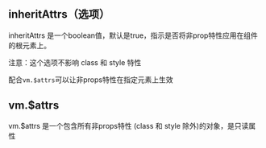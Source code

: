 
## inheritAttrs（选项）
inheritAttrs 是一个boolean值，默认是true，指示是否将非prop特性应用在组件的根元素上。

注意：这个选项不影响 class 和 style 特性

配合`vm.$attrs`可以让非props特性在指定元素上生效

## vm.$attrs
vm.$attrs 是一个包含所有非props特性 (class 和 style 除外)的对象，是只读属性
